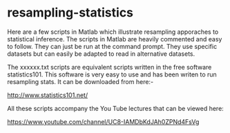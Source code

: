 # resampling-statistics
Here are a few scripts in Matlab which illustrate resampling apporaches to statistical inference.
The scripts in Matlab are heavily commented and easy to follow. They can just be run at the command prompt.
They use specific datasets but can easily be adapted to read in alternative datasets.

The xxxxxx.txt scripts are equivalent scripts written in the free software statistics101.
This software is very easy to use and has been writen to run resampling stats.
It can be downloaded from here:-

http://www.statistics101.net/

All these scripts accompany the You Tube lectures that can be viewed here:

https://www.youtube.com/channel/UC8-IAMDbKdJAh0ZPNd4FsVg
